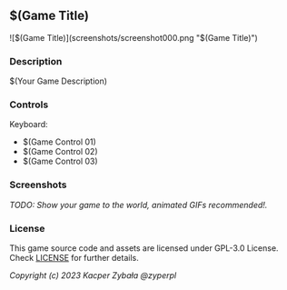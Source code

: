 ## $(Game Title)

![$(Game Title)](screenshots/screenshot000.png "$(Game Title)")

### Description

$(Your Game Description)

### Controls

Keyboard:
 - $(Game Control 01)
 - $(Game Control 02)
 - $(Game Control 03)

### Screenshots

_TODO: Show your game to the world, animated GIFs recommended!._

### License

This game source code and assets are licensed under GPL-3.0 License. Check [LICENSE](LICENSE) for further details.

*Copyright (c) 2023 Kacper Zybała @zyperpl*
